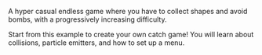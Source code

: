 A hyper casual endless game where you have to collect shapes and avoid bombs, with a progressively increasing difficulty.

Start from this example to create your own catch game! You will learn about collisions, particle emitters, and how to set up a menu.